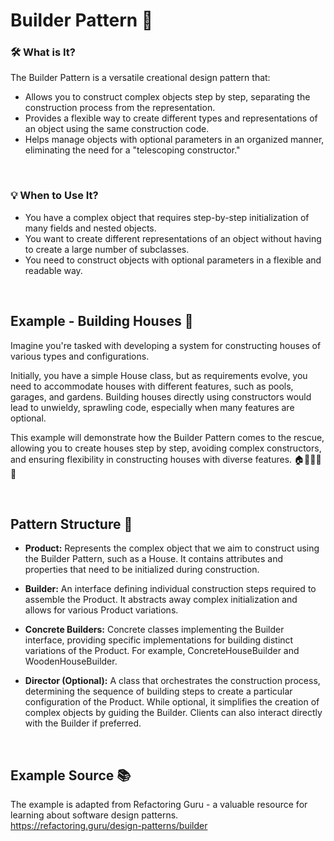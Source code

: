 # Builder Pattern 🏡

### 🛠️ What is It? 

The Builder Pattern is a versatile creational design pattern that:

- Allows you to construct complex objects step by step, separating the construction process from the representation.
- Provides a flexible way to create different types and representations of an object using the same construction code.
- Helps manage objects with optional parameters in an organized manner, eliminating the need for a "telescoping constructor."

<br>

### 💡 When to Use It?

- You have a complex object that requires step-by-step initialization of many fields and nested objects.
- You want to create different representations of an object without having to create a large number of subclasses.
- You need to construct objects with optional parameters in a flexible and readable way.


<br>


## Example - Building Houses 🏡

Imagine you're tasked with developing a system for constructing houses of various types and configurations. 

Initially, you have a simple House class, but as requirements evolve, you need to accommodate houses with different features, such as pools, garages, and gardens. Building houses directly using constructors would lead to unwieldy, sprawling code, especially when many features are optional. 

This example will demonstrate how the Builder Pattern comes to the rescue, allowing you to create houses step by step, avoiding complex constructors, and ensuring flexibility in constructing houses with diverse features. 🏠🌳🏊‍♂️🚗

<br>


## Pattern Structure 🧩

- **Product:** Represents the complex object that we aim to construct using the Builder Pattern, such as a House. It contains attributes and properties that need to be initialized during construction.

- **Builder:** An interface defining individual construction steps required to assemble the Product. It abstracts away complex initialization and allows for various Product variations.

- **Concrete Builders:** Concrete classes implementing the Builder interface, providing specific implementations for building distinct variations of the Product. For example, ConcreteHouseBuilder and WoodenHouseBuilder.

- **Director (Optional):** A class that orchestrates the construction process, determining the sequence of building steps to create a particular configuration of the Product. While optional, it simplifies the creation of complex objects by guiding the Builder. Clients can also interact directly with the Builder if preferred.

<br>

## Example Source 📚
The example is adapted from Refactoring Guru - a valuable resource for learning about software design patterns. <br>
https://refactoring.guru/design-patterns/builder

